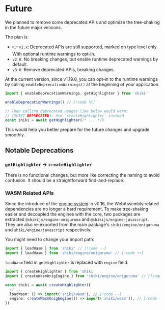 # Future

We planned to remove some deprecated APIs and optimize the tree-shaking in the future major versions.

The plan is:

- 👉 `v1.x`: Deprecated APIs are still supported, marked on type level only. With optional runtime warnings to opt-in.
- `v2.0`: No breaking changes, but enable runtime deprecated warnings by default.
- `v3.0`: Remove deprecated APIs, breaking changes.

At the current version, since v1.19.0, you can opt-in to the runtime warnings by calling `enableDeprecationWarnings()` at the beginning of your application.

```ts
import { enableDeprecationWarnings, getHighlighter } from 'shiki'

enableDeprecationWarnings() // [!code hl]

// Then calling deprecated usages like below would warn:
// [SHIKI DEPRECATED]: Use `createHighlighter` instead
const shiki = await getHighlighter(/* ... */)
```

This would help you better prepare for the future changes and upgrade smoothly.

## Notable Deprecations

### `getHighlighter` -> `createHighlighter`

There is no functional changes, but more like correcting the naming to avoid confusion. It should be a straightforward find-and-replace.

### WASM Related APIs

Since the introduce of the [engine system](/guide/regex-engines) in v0.16, the WebAssembly related dependencies are no longer a hard requirement. To make tree-shaking easier and decoupled the engines with the core, two packages are extracted `@shikijs/engine-oniguruma` and `@shikijs/engine-javascript`. They are also re-exported from the main package's `shiki/engine/oniguruma` and `shiki/engine/javascript` respectively.

You might need to change your import path:

```ts
import { loadWasm } from 'shiki' // [!code --]
import { loadWasm } from 'shiki/engine/oniguruma' // [!code ++]
```

`loadWasm` field in `getHighlighter` is replaced with `engine` field:

```ts
import { createHighlighter } from 'shiki'
import { createWasmOnigEngine } from 'shiki/engine/oniguruma' // [!code ++]

const shiki = await createHighlighter({
  // ...
  loadWasm: () => import('shiki/wasm'), // [!code --]
  engine: createWasmOnigEngine(() => import('shiki/wasm')), // [!code ++]
})
```
